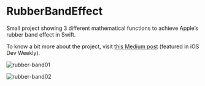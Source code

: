 # RubberBandEffect
Small project showing 3 different mathematical functions to achieve Apple’s rubber band effect in Swift. 

To know a bit more about the project, visit [this Medium post](https://medium.com/thoughts-on-thoughts/recreating-apple-s-rubber-band-effect-in-swift-dbf981b40f35) (featured in iOS Dev Weekly).

![rubber-band01](https://github.com/Produkt/RubberBandEffect/blob/master/Others/RubberBand_01.gif?raw=true) 

![rubber-band02](https://github.com/Produkt/RubberBandEffect/blob/master/Others/RubberBand_02.gif?raw=true)
